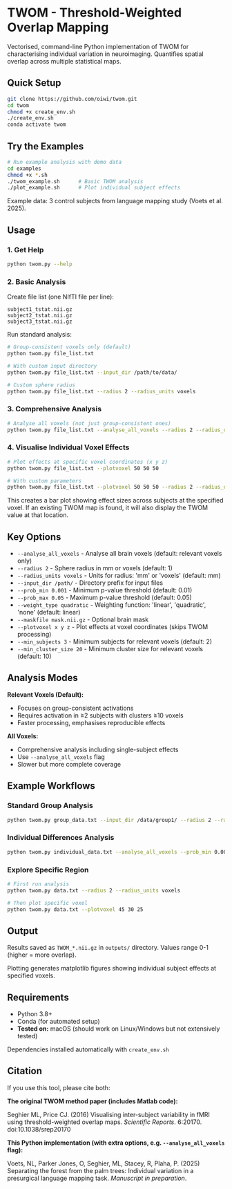 # TWOM - Threshold-Weighted Overlap Mapping

Vectorised, command-line Python implementation of TWOM for characterising individual variation in neuroimaging. Quantifies spatial overlap across multiple statistical maps. 

## Quick Setup

```bash
git clone https://github.com/oiwi/twom.git
cd twom
chmod +x create_env.sh
./create_env.sh
conda activate twom
```

## Try the Examples

```bash
# Run example analysis with demo data
cd examples
chmod +x *.sh
./twom_example.sh      # Basic TWOM analysis
./plot_example.sh      # Plot individual subject effects
```

Example data: 3 control subjects from language mapping study (Voets et al. 2025).

## Usage

### 1. Get Help
```bash
python twom.py --help
```

### 2. Basic Analysis

Create file list (one NIfTI file per line):
```
subject1_tstat.nii.gz
subject2_tstat.nii.gz
subject3_tstat.nii.gz
```

Run standard analysis:
```bash
# Group-consistent voxels only (default)
python twom.py file_list.txt

# With custom input directory
python twom.py file_list.txt --input_dir /path/to/data/

# Custom sphere radius
python twom.py file_list.txt --radius 2 --radius_units voxels
```

### 3. Comprehensive Analysis
```bash
# Analyse all voxels (not just group-consistent ones)
python twom.py file_list.txt --analyse_all_voxels --radius 2 --radius_units voxels
```

### 4. Visualise Individual Voxel Effects
```bash
# Plot effects at specific voxel coordinates (x y z)
python twom.py file_list.txt --plotvoxel 50 50 50

# With custom parameters
python twom.py file_list.txt --plotvoxel 50 50 50 --radius 2 --radius_units voxels
```

This creates a bar plot showing effect sizes across subjects at the specified voxel. If an existing TWOM map is found, it will also display the TWOM value at that location.

## Key Options

- `--analyse_all_voxels` - Analyse all brain voxels (default: relevant voxels only)
- `--radius 2` - Sphere radius in mm or voxels (default: 1)
- `--radius_units voxels` - Units for radius: 'mm' or 'voxels' (default: mm)
- `--input_dir /path/` - Directory prefix for input files
- `--prob_min 0.001` - Minimum p-value threshold (default: 0.01)
- `--prob_max 0.05` - Maximum p-value threshold (default: 0.05)
- `--weight_type quadratic` - Weighting function: 'linear', 'quadratic', 'none' (default: linear)
- `--maskfile mask.nii.gz` - Optional brain mask
- `--plotvoxel x y z` - Plot effects at voxel coordinates (skips TWOM processing)
- `--min_subjects 3` - Minimum subjects for relevant voxels (default: 2)
- `--min_cluster_size 20` - Minimum cluster size for relevant voxels (default: 10)

## Analysis Modes

**Relevant Voxels (Default):**
- Focuses on group-consistent activations
- Requires activation in ≥2 subjects with clusters ≥10 voxels
- Faster processing, emphasises reproducible effects

**All Voxels:**
- Comprehensive analysis including single-subject effects
- Use `--analyse_all_voxels` flag
- Slower but more complete coverage

## Example Workflows

### Standard Group Analysis
```bash
python twom.py group_data.txt --input_dir /data/group1/ --radius 2 --radius_units voxels
```

### Individual Differences Analysis
```bash
python twom.py individual_data.txt --analyse_all_voxels --prob_min 0.001
```

### Explore Specific Region
```bash
# First run analysis
python twom.py data.txt --radius 2 --radius_units voxels

# Then plot specific voxel
python twom.py data.txt --plotvoxel 45 30 25
```

## Output

Results saved as `TWOM_*.nii.gz` in `outputs/` directory. Values range 0-1 (higher = more overlap).

Plotting generates matplotlib figures showing individual subject effects at specified voxels.

## Requirements

- Python 3.8+
- Conda (for automated setup)
- **Tested on:** macOS (should work on Linux/Windows but not extensively tested)

Dependencies installed automatically with `create_env.sh`

## Citation

If you use this tool, please cite both:

**The original TWOM method paper (includes Matlab code):**

Seghier ML, Price CJ. (2016) Visualising inter-subject variability in fMRI using threshold-weighted overlap maps. *Scientific Reports*. 6:20170. doi:10.1038/srep20170

**This Python implementation (with extra options, e.g. `--analyse_all_voxels` flag):**

Voets, NL, Parker Jones, O, Seghier, ML, Stacey, R, Plaha, P. (2025) Separating the forest from the palm trees: Individual variation in a presurgical language mapping task. *Manuscript in preparation*.
